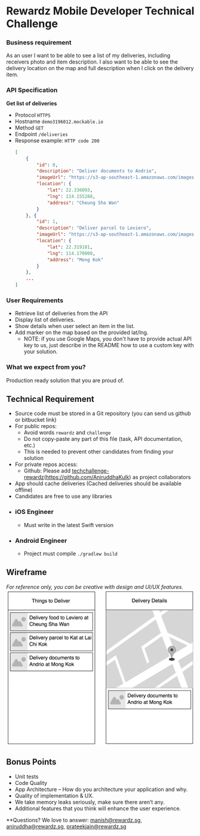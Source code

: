 # Rewardz Mobile Developer Technical Challenge

### Business requirement
As an user I want to be able to see a list of my deliveries, including receivers photo and item description. I also want to be able to see the delivery location on the map and full description when I click on the delivery item.

### API Specification

**Get list of deliveries**
  * Protocol
    `HTTPS`
  * Hostname
    `demo3196012.mockable.io`
  * Method
    `GET`
  * Endpoint
    `/deliveries`
  * Response example:
    `HTTP code 200`
    ```json
    [
        {
            "id": 0,
            "description": "Deliver documents to Andrio",
            "imageUrl": "https://s3-ap-southeast-1.amazonaws.com/images/pet-8.jpeg",
            "location": {
                "lat": 22.336093,
                "lng": 114.155288,
                "address": "Cheung Sha Wan"
            }
        }, {
            "id": 1,
            "description": "Deliver parcel to Leviero",
            "imageUrl": "https://s3-ap-southeast-1.amazonaws.com/images/pet-0.jpeg",
            "location": {
                "lat": 22.319181,
                "lng": 114.170008,
                "address": "Mong Kok"
            }
        },
        ...
    ]
    ```

### User Requirements
- Retrieve list of deliveries from the API
- Display list of deliveries.
- Show details when user select an item in the list.
- Add marker on the map based on the provided lat/lng. 
  - NOTE: if you use Google Maps, you don't have to provide actual API key to us, just describe in the README how to use a custom key with your solution. 

### What we expect from you?
Production ready solution that you are proud of.

## Technical Requirement
- Source code must be stored in a Git repository (you can send us github or bitbucket link)
- For public repos:
	- Avoid words `rewardz` and `challenge`
	- Do not copy-paste any part of this file (task, API documentation, etc.)
	- This is needed to prevent other candidates from finding your solution
- For private repos access: 
	- Github: Please add [techchallenge-rewardz](https://github.com/manishandroid)(https://github.com/AniruddhaKulk) as project collaborators
- App should cache deliveries (Cached deliveries should be available offline)
- Candidates are free to use any libraries

* ### iOS Engineer
	- Must write in the latest Swift version

* ### Android Engineer
	- Project must compile `./gradlew build`

## Wireframe
*For reference only, you can be creative with design and UI/UX features.*
![Wireframe](/mobile-engineer-wireframe.png)

## Bonus Points
- Unit tests
- Code Quality
- App Architecture – How do you architecture your application and why.
- Quality of implementation &amp; UX.
- We take memory leaks seriously, make sure there aren’t any.
- Additional features that you think will enhance the user experience.

**Questions? We love to answer: <manish@rewardz.sg>, <aniruddha@rewardz.sg>, <prateekjain@rewardz.sg>
